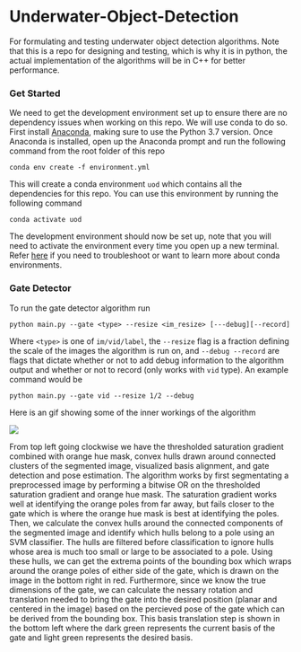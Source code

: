 
# Underwater-Object-Detection
For formulating and testing underwater object detection algorithms.  Note that this is a repo for designing and testing, which is why it is in python, the actual implementation of the algorithms will be in C++ for better performance.

### Get Started
We need to get the development environment set up to ensure there are no dependency issues when working on this repo. We will use conda to do so. First install [Anaconda](https://www.anaconda.com/distribution/), making sure to use the Python 3.7 version. Once Anaconda is installed, open up the Anaconda prompt and 
run the following command from the root folder of this repo

`conda env create -f environment.yml`

This will create a conda environment `uod` which contains all the dependencies for this repo. You can use this environment by running the following command

`conda activate uod`

The development environment should now be set up, note that you will need to activate the environment every time you open up a new terminal.  Refer [here](https://docs.conda.io/projects/conda/en/latest/user-guide/tasks/manage-environments.html) if you need to troubleshoot or want to learn more about conda environments.

### Gate Detector
To run the gate detector algorithm run

`python main.py --gate <type> --resize <im_resize> [---debug][--record]`

Where `<type>` is one of  `im/vid/label`, the `--resize` flag is a fraction defining the scale of the images the algorithm is run on, and `--debug --record` are flags that dictate whether or not to add debug information to the algorithm output and whether or not to record (only works with `vid` type). An example command would be

`python main.py --gate vid --resize 1/2 --debug`

Here is an gif showing some of the inner workings of the algorithm

![](/videos/demos/gate_demo.gif)

From top left going clockwise we have the thresholded saturation gradient combined with orange hue mask, convex hulls drawn around connected clusters of the segmented image, visualized basis alignment, and gate detection and pose estimation. The algorithm works by first segmentating a preprocessed image by performing a bitwise OR on the thresholded saturation gradient and orange hue mask. The saturation gradient works well at identifying the orange poles from far away, but fails closer to the gate which is where the orange hue mask is best at identifying the poles. Then, we calculate the convex hulls around the connected components of the segmented image and identify which hulls belong to a pole using an SVM classifier. The hulls are filtered before classification to ignore hulls whose area is much too small or large to be associated to a pole. Using these hulls, we can get the extrema points of the bounding box which wraps around the orange poles of either side of the gate, which is drawn on the image in the bottom right in red. Furthermore, since we know the true dimensions of the gate, we can calculate the nessary rotation and translation needed to bring the gate into the desired position (planar and centered in the image) based on the percieved pose of the gate which can be derived from the bounding box. This basis translation step is shown in the bottom left where the dark green represents the current basis of the gate and light green represents the desired basis.  
